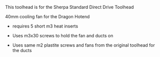 This toolhead is for the Sherpa Standard Direct Drive Toolhead

40mm cooling fan for the Dragon Hotend

- requires 5 short m3 heat inserts

- Uses m3x30 screws to hold the fan and ducts on

- Uses same m2 plastite screws and fans from the original toolhead for the ducts
